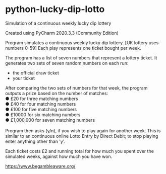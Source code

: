 # python-lucky-dip-lotto
Simulation of a continuous weekly lucky dip lottery

Created using PyCharm 2020.3.3 (Community Edition)

Program simulates a continuous weekly lucky dip lottery. [UK lottery uses numbers 0-59]
Each play represents one ticket bought per week.

The program has a list of seven numbers that represent a lottery ticket.
It generates two sets of seven random numbers on each run:
- the official draw ticket
- your ticket

After comparing the two sets of numbers for that week,
the program outputs a prize based on the number of matches:<br>
● £20 for three matching numbers<br>
● £40 for four matching numbers<br>
● £100 for five matching numbers<br>
● £10000 for six matching numbers<br>
● £1,000,000 for seven matching numbers<br><br>
Program then asks (y/n), if you wish to play again for another week.
This is similar to an continuous online Lotto Entry by Direct Debit;
to stop playing enter anything other than 'y'.

Each ticket costs £2 and running total for how much you spent over the simulated weeks,
against how much you have won.

https://www.begambleaware.org/
